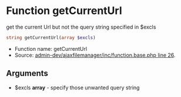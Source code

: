 Function getCurrentUrl
===========================

get the current Url but not the query string specified in $excls



```php
string getCurrentUrl(array $excls)
```

* Function name: getCurrentUrl
* Source: [admin-dev/ajaxfilemanager/inc/function.base.php line 26](https://github.com/PrestaShop/PrestaShop/blob/1.5.0.5/admin-dev/ajaxfilemanager/inc/function.base.php#L26).

Arguments
---------

* $excls **array** - specify those unwanted query string


